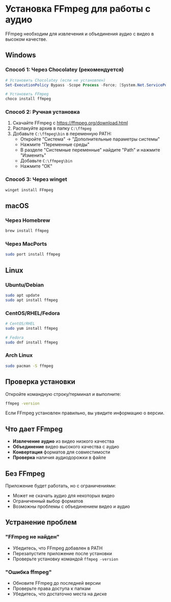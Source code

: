 # Установка FFmpeg для работы с аудио

FFmpeg необходим для извлечения и объединения аудио с видео в высоком качестве.

## Windows

### Способ 1: Через Chocolatey (рекомендуется)
```powershell
# Установить Chocolatey (если не установлен)
Set-ExecutionPolicy Bypass -Scope Process -Force; [System.Net.ServicePointManager]::SecurityProtocol = [System.Net.ServicePointManager]::SecurityProtocol -bor 3072; iex ((New-Object System.Net.WebClient).DownloadString('https://community.chocolatey.org/install.ps1'))

# Установить FFmpeg
choco install ffmpeg
```

### Способ 2: Ручная установка
1. Скачайте FFmpeg с https://ffmpeg.org/download.html
2. Распакуйте архив в папку `C:\ffmpeg`
3. Добавьте `C:\ffmpeg\bin` в переменную PATH:
   - Откройте "Система" → "Дополнительные параметры системы"
   - Нажмите "Переменные среды"
   - В разделе "Системные переменные" найдите "Path" и нажмите "Изменить"
   - Добавьте `C:\ffmpeg\bin`
   - Нажмите "ОК"

### Способ 3: Через winget
```cmd
winget install FFmpeg
```

## macOS

### Через Homebrew
```bash
brew install ffmpeg
```

### Через MacPorts
```bash
sudo port install ffmpeg
```

## Linux

### Ubuntu/Debian
```bash
sudo apt update
sudo apt install ffmpeg
```

### CentOS/RHEL/Fedora
```bash
# CentOS/RHEL
sudo yum install ffmpeg

# Fedora
sudo dnf install ffmpeg
```

### Arch Linux
```bash
sudo pacman -S ffmpeg
```

## Проверка установки

Откройте командную строку/терминал и выполните:
```bash
ffmpeg -version
```

Если FFmpeg установлен правильно, вы увидите информацию о версии.

## Что дает FFmpeg

- **Извлечение аудио** из видео низкого качества
- **Объединение** видео высокого качества с аудио
- **Конвертация** форматов для совместимости
- **Проверка** наличия аудиодорожки в файле

## Без FFmpeg

Приложение будет работать, но с ограничениями:
- Может не скачать аудио для некоторых видео
- Ограниченный выбор форматов
- Возможны проблемы с объединением видео и аудио

## Устранение проблем

### "FFmpeg не найден"
- Убедитесь, что FFmpeg добавлен в PATH
- Перезапустите приложение после установки
- Проверьте установку командой `ffmpeg -version`

### "Ошибка ffmpeg"
- Обновите FFmpeg до последней версии
- Проверьте права доступа к папкам
- Убедитесь, что достаточно места на диске
